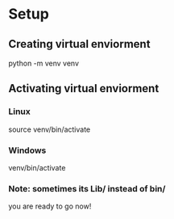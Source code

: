# Setup
## Creating virtual enviorment

python -m venv venv

## Activating virtual enviorment
### Linux
source venv/bin/activate
### Windows
venv/bin/activate

### Note: sometimes its Lib/ instead of bin/

you are ready to go now!
